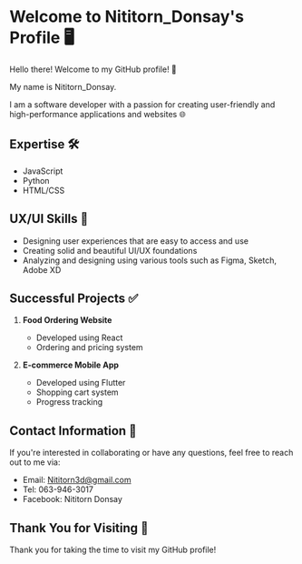 # Welcome to Nititorn_Donsay's Profile 🖥️

Hello there! Welcome to my GitHub profile! 🚀

My name is Nititorn_Donsay.

I am a software developer with a passion for creating user-friendly and high-performance applications and websites 🌐

## Expertise 🛠️

- JavaScript
- Python
- HTML/CSS

## UX/UI Skills 🎨 

- Designing user experiences that are easy to access and use 
- Creating solid and beautiful UI/UX foundations 
- Analyzing and designing using various tools such as Figma, Sketch, Adobe XD 

## Successful Projects ✅ 

1. **Food Ordering Website**
   - Developed using React 
   - Ordering and pricing system 

2. **E-commerce Mobile App**
   - Developed using Flutter 
   - Shopping cart system 
   - Progress tracking 

## Contact Information 📧 

If you're interested in collaborating or have any questions, feel free to reach out to me via:
- Email: Nititorn3d@gmail.com 
- Tel: 063-946-3017 
- Facebook: Nititorn Donsay 

## Thank You for Visiting 🙏 

Thank you for taking the time to visit my GitHub profile!
